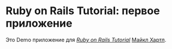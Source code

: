# Ruby on Rails Tutorial: первое приложение

Это Demo приложение для
[*Ruby on Rails Tutorial*](http://railstutorial.org/)
 [Майкл Хартл](http://michaelhartl.com/).

